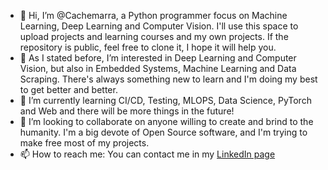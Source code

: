 - 👋 Hi, I’m @Cachemarra, a Python programmer focus on Machine Learning, Deep Learning and Computer Vision.
I'll use this space to upload projects and learning courses and my own projects. If the repository is public, feel free to clone it, I hope 
it will help you.
- 👀 As I stated before, I’m interested in Deep Learning and Computer Vision, but also in Embedded Systems, Machine Learning and Data Scraping. 
There's always something new to learn and I'm doing my best to get better and better.
- 🌱 I’m currently learning CI/CD, Testing, MLOPS, Data Science, PyTorch and Web and there will be more things in the future!
- 💞️ I’m looking to collaborate on anyone willing to create and brind to the humanity. I'm a big devote of Open Source software, and I'm trying to
make free most of my projects.
- 📫 How to reach me: You can contact me in my [LinkedIn page](https://www.linkedin.com/in/luis-xavier-nevarez-8b820813b/)

                                                                                                                                                                                                                                                                                                                                                                                                                                                                                                                                                                                                                                                                       

<!---
Cachemarra/Cachemarra is a ✨ special ✨ repository because its `README.md` (this file) appears on your GitHub profile.
You can click the Preview link to take a look at your changes.
--->
